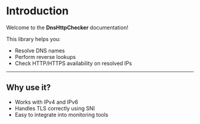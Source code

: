 # Introduction

Welcome to the **DnsHttpChecker** documentation!

This library helps you:
- Resolve DNS names
- Perform reverse lookups
- Check HTTP/HTTPS availability on resolved IPs

---

## Why use it?

- Works with IPv4 and IPv6
- Handles TLS correctly using SNI
- Easy to integrate into monitoring tools
